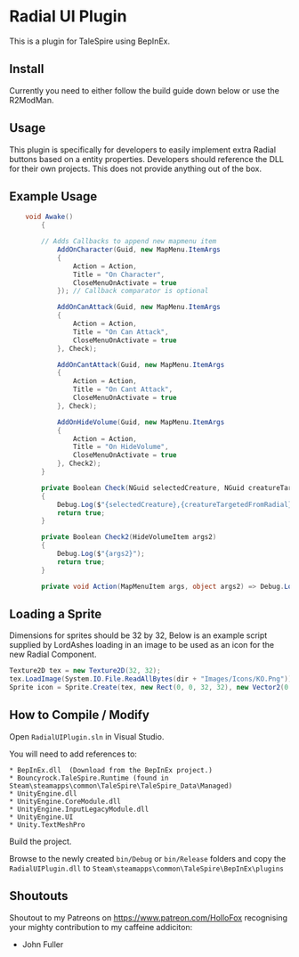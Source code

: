 # Radial UI Plugin

This is a plugin for TaleSpire using BepInEx.

## Install

Currently you need to either follow the build guide down below or use the R2ModMan. 

## Usage
This plugin is specifically for developers to easily implement extra Radial buttons based on a entity properties.
Developers should reference the DLL for their own projects. This does not provide anything out of the box.

## Example Usage
```csharp
	void Awake()
        {

	    // Adds Callbacks to append new mapmenu item
            AddOnCharacter(Guid, new MapMenu.ItemArgs
            {
                Action = Action,
                Title = "On Character",
                CloseMenuOnActivate = true
            }); // Callback comparator is optional

            AddOnCanAttack(Guid, new MapMenu.ItemArgs
            {
                Action = Action,
                Title = "On Can Attack",
                CloseMenuOnActivate = true
            }, Check);

            AddOnCantAttack(Guid, new MapMenu.ItemArgs
            {
                Action = Action,
                Title = "On Cant Attack",
                CloseMenuOnActivate = true
            }, Check);

            AddOnHideVolume(Guid, new MapMenu.ItemArgs
            {
                Action = Action,
                Title = "On HideVolume",
                CloseMenuOnActivate = true
            }, Check2);
        }

        private Boolean Check(NGuid selectedCreature, NGuid creatureTargetedFromRadial)
        {
            Debug.Log($"{selectedCreature},{creatureTargetedFromRadial}");
            return true;
        }

        private Boolean Check2(HideVolumeItem args2)
        {
            Debug.Log($"{args2}");
            return true;
        }

        private void Action(MapMenuItem args, object args2) => Debug.Log($"{args},{args2}");

```

## Loading a Sprite
Dimensions for sprites should be 32 by 32, Below is an example script supplied by LordAshes loading in 
an image to be used as an icon for the new Radial Component.
```csharp
Texture2D tex = new Texture2D(32, 32);
tex.LoadImage(System.IO.File.ReadAllBytes(dir + "Images/Icons/KO.Png"));
Sprite icon = Sprite.Create(tex, new Rect(0, 0, 32, 32), new Vector2(0.5f, 0.5f));
```


## How to Compile / Modify

Open ```RadialUIPlugin.sln``` in Visual Studio.

You will need to add references to:

```
* BepInEx.dll  (Download from the BepInEx project.)
* Bouncyrock.TaleSpire.Runtime (found in Steam\steamapps\common\TaleSpire\TaleSpire_Data\Managed)
* UnityEngine.dll
* UnityEngine.CoreModule.dll
* UnityEngine.InputLegacyModule.dll 
* UnityEngine.UI
* Unity.TextMeshPro
```

Build the project.

Browse to the newly created ```bin/Debug``` or ```bin/Release``` folders and copy the ```RadialUIPlugin.dll``` to ```Steam\steamapps\common\TaleSpire\BepInEx\plugins```

## Shoutouts
Shoutout to my Patreons on https://www.patreon.com/HolloFox recognising your
mighty contribution to my caffeine addiciton:
- John Fuller